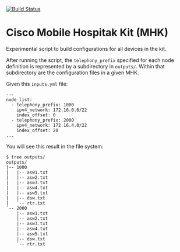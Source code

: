 [![Build Status](https://travis-ci.com/nickrusso42518/mhk.svg?branch=master)](https://travis-ci.com/nickrusso42518/mhk)

# Cisco Mobile Hospitak Kit (MHK)
Experimental script to build configurations for all devices in the kit.

After running the script, the `telephony_prefix` specified for each
node definition is represented by a subdirectory in `outputs/`. Within
that subdirectory are the configuration files in a given MHK.

Given this `inputs.yml` file:
```
---
node_list:
  - telephony_prefix: 1000
    ipv4_network: 172.16.0.0/22
    index_offset: 0
  - telephony_prefix: 2000
    ipv4_network: 172.16.4.0/22
    index_offset: 20
...
```

You will see this result in the file system:
```
$ tree outputs/
outputs/
|-- 1000
|   |-- asw1.txt
|   |-- asw2.txt
|   |-- asw3.txt
|   |-- asw4.txt
|   |-- asw5.txt
|   |-- dsw.txt
|   `-- rtr.txt
`-- 2000
    |-- asw1.txt
    |-- asw2.txt
    |-- asw3.txt
    |-- asw4.txt
    |-- asw5.txt
    |-- dsw.txt
    `-- rtr.txt
```
